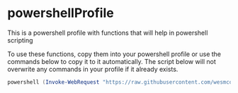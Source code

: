 # powershellProfile
This is a powershell profile with functions that will help in powershell scripting

To use these functions, copy them into your powershell profile or use the commands below to copy it to it automatically.
The script below will not overwrite any commands in your profile if it already exists.

```powershell
powershell (Invoke-WebRequest "https://raw.githubusercontent.com/wesmcouch/powershellProfile/master/loadProfile.ps1")
```
